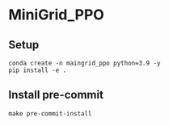# MiniGrid_PPO

## Setup

```shell
conda create -n maingrid_ppo python=3.9 -y
pip install -e .
```

## Install pre-commit

```shell
make pre-commit-install
```
